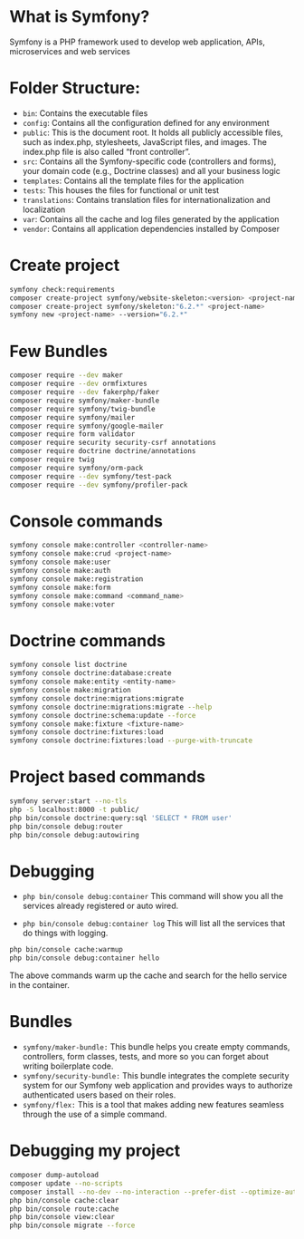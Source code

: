 # What is Symfony? 

Symfony is a PHP framework used to develop web application, APIs, microservices and web services

# Folder Structure:
- `bin`: Contains the executable files
- `config`: Contains all the configuration defined for any environment
- `public`: This is the document root. It holds all publicly accessible files, such as index.php, stylesheets, JavaScript files, and images. The index.php file is also called “front controller”.
- `src`: Contains all the Symfony-specific code (controllers and forms), your domain code (e.g., Doctrine classes) and all your business logic
- `templates`: Contains all the template files for the application
- `tests`: This houses the files for functional or unit test
- `translations`: Contains translation files for internationalization and localization
- `var`: Contains all the cache and log files generated by the application
- `vendor`: Contains all application dependencies installed by Composer

# Create project
```bash
symfony check:requirements
composer create-project symfony/website-skeleton:<version> <project-name>
composer create-project symfony/skeleton:"6.2.*" <project-name>
symfony new <project-name> --version="6.2.*"
```

# Few Bundles
```bash
composer require --dev maker
composer require --dev ormfixtures 
composer require --dev fakerphp/faker
composer require symfony/maker-bundle
composer require symfony/twig-bundle
composer require symfony/mailer
composer require symfony/google-mailer
composer require form validator
composer require security security-csrf annotations
composer require doctrine doctrine/annotations
composer require twig
composer require symfony/orm-pack
composer require --dev symfony/test-pack
composer require --dev symfony/profiler-pack
```

# Console commands
```bash
symfony console make:controller <controller-name>
symfony console make:crud <project-name>
symfony console make:user
symfony console make:auth
symfony console make:registration
symfony console make:form
symfony console make:command <command_name>
symfony console make:voter
```

# Doctrine commands
```bash
symfony console list doctrine
symfony console doctrine:database:create
symfony console make:entity <entity-name>
symfony console make:migration
symfony console doctrine:migrations:migrate
symfony console doctrine:migrations:migrate --help
symfony console doctrine:schema:update --force
symfony console make:fixture <fixture-name>
symfony console doctrine:fixtures:load
symfony console doctrine:fixtures:load --purge-with-truncate
```

# Project based commands
```bash
symfony server:start --no-tls
php -S localhost:8000 -t public/
php bin/console doctrine:query:sql 'SELECT * FROM user'
php bin/console debug:router
php bin/console debug:autowiring
```

# Debugging
- `php bin/console debug:container`
This command will show you all the services already registered or auto wired. 

- `php bin/console debug:container log`
This will list all the services that do things with logging. 

```bash
php bin/console cache:warmup
php bin/console debug:container hello
```
The above commands warm up the cache and search for the hello service in the container.

# Bundles

- `symfony/maker-bundle:` This bundle helps you create empty commands, controllers, form classes, tests, and more so you can forget about writing boilerplate code.
- `symfony/security-bundle:` This bundle integrates the complete security system for our Symfony web application and provides ways to authorize authenticated users based on their roles.
- `symfony/flex:` This is a tool that makes adding new features seamless through the use of a simple command.

# Debugging  my project
```bash
composer dump-autoload
composer update --no-scripts
composer install --no-dev --no-interaction --prefer-dist --optimize-autoloader
php bin/console cache:clear
php bin/console route:cache
php bin/console view:clear
php bin/console migrate --force
```